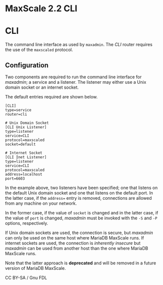 
# MaxScale 2.2 CLI

# CLI


The command line interface as used by `maxadmin`. The *CLI* router requires the
use of the `maxscaled` protocol.


## Configuration


Two components are required to run the command line interface for *maxadmin*; a
service and a listener. The listener may either use a Unix domain socket or an
internet socket.


The default entries required are shown below.



```
[CLI]
type=service
router=cli

# Unix Domain Socket
[CLI Unix Listener]
type=listener
service=CLI
protocol=maxscaled
socket=default

# Internet Socket
[CLI Inet Listener]
type=listener
service=CLI
protocol=maxscaled
address=localhost
port=6603
```



In the example above, two listeners have been specified; one that listens on the
default Unix domain socket and one that listens on the default port. In the
latter case, if the `address=` entry is removed, connections are allowed from
any machine on your network.


In the former case, if the value of `socket` is changed and in the latter case,
if the value of `port` is changed, *maxadmin* must be invoked with the `-S` and
`-P` options, respectively.


If Unix domain sockets are used, the connection is secure, but *maxadmin* can
only be used on the same host where MariaDB MaxScale runs. If internet sockets
are used, the connection is *inherently insecure* but *maxadmin* can be used
from another host than the one where MariaDB MaxScale runs.


Note that the latter approach is **deprecated** and will be removed in a future
version of MariaDB MaxScale.


CC BY-SA / Gnu FDL

